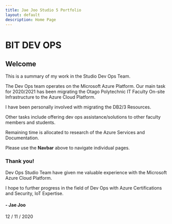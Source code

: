 ```yaml
---
title: Jae Joo Studio 5 Portfolio
layout: default
description: Home Page
---
```


# BIT DEV OPS

## Welcome

This is a summary of my work in the Studio Dev Ops Team.

The Dev Ops team operates on the Microsoft Azure Platform.
Our main task for 2020/2021 has been migrating the Otago Polytechnic IT Faculty On-site Infrastructure to the Azure Cloud Platform.

I have been personally involved with migrating the DB2/3 Resources.

Other tasks include offering dev ops assistance/solutions to other faculty members and students.

Remaining time is allocated to research of the Azure Services and Documentation.

Please use the **Navbar** above to navigate individual pages.

### Thank you!

Dev Ops Studio Team have given me valuable experience with the Microsoft Azure Cloud Platform.

I hope to further progress in the field of Dev Ops with Azure Certifications and Security, IoT Expertise.

#### - Jae Joo 
12 / 11 / 2020 
